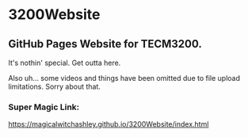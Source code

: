 # 3200Website

## GitHub Pages Website for TECM3200.

It's nothin' special. Get outta here.

Also uh... some videos and things have been omitted due to file upload limitations. Sorry about that.

### Super Magic Link:
https://magicalwitchashley.github.io/3200Website/index.html
